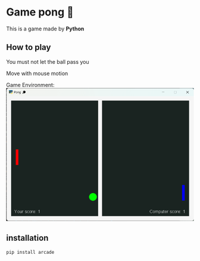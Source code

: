 # Game pong 🏓
This is a game made by **Python**

## How to play
You must not let the ball pass you

Move with mouse motion

Game Environment:
![Game environment](pong/pong_game.png?raw=true)

## installation
```
pip install arcade
```
